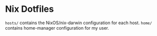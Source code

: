 # Nix Dotfiles

`hosts/` contains the NixOS/nix-darwin configuration for each host.
`home/` contains home-manager configuration for my user.
